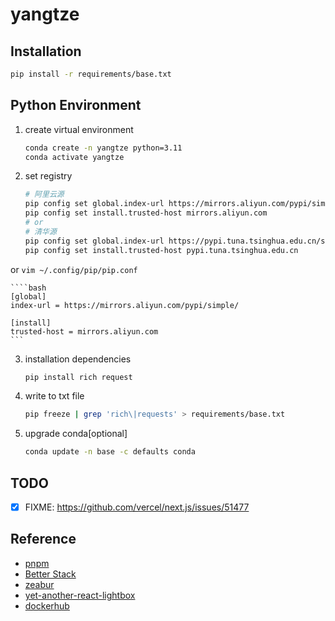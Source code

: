 # yangtze

## Installation

```bash
pip install -r requirements/base.txt
```

## Python Environment

1. create virtual environment

   ```bash
   conda create -n yangtze python=3.11
   conda activate yangtze
   ```

2. set registry

   ```bash
   # 阿里云源
   pip config set global.index-url https://mirrors.aliyun.com/pypi/simple/
   pip config set install.trusted-host mirrors.aliyun.com
   # or
   # 清华源
   pip config set global.index-url https://pypi.tuna.tsinghua.edu.cn/simple/
   pip config set install.trusted-host pypi.tuna.tsinghua.edu.cn
   ```

or `vim ~/.config/pip/pip.conf`

    ````bash
    [global]
    index-url = https://mirrors.aliyun.com/pypi/simple/

    [install]
    trusted-host = mirrors.aliyun.com
    ```

3. installation dependencies

   ```bash
   pip install rich request
   ```

4. write to txt file

   ```bash
   pip freeze | grep 'rich\|requests' > requirements/base.txt
   ```

5. upgrade conda[optional]

   ```bash
   conda update -n base -c defaults conda
   ```

## TODO

- [x] FIXME: https://github.com/vercel/next.js/issues/51477

## Reference

- [pnpm](https://pnpm.io/)
- [Better Stack](https://betterstack.com/)
- [zeabur](https://zeabur.com/docs/zh-CN/guides/nodejs)
- [yet-another-react-lightbox](https://yet-another-react-lightbox.com/)
- [dockerhub](https://hub.docker.com/_/node/tags)
